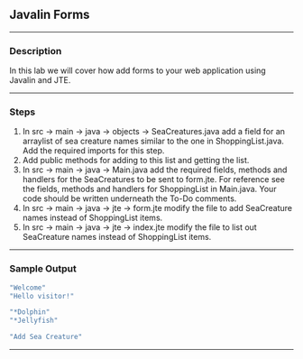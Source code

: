 ## Javalin Forms
---
### Description

In this lab we will cover how add forms to your web application using Javalin and JTE.

---
### Steps

1. In src -> main -> java -> objects -> SeaCreatures.java add a field for an arraylist of sea creature names similar to the one in ShoppingList.java. Add the required imports for this step.
2. Add public methods for adding to this list and getting the list.
3. In src -> main -> java -> Main.java add the required fields, methods and handlers for the SeaCreatures to be sent to form.jte. For reference see the fields, methods and handlers for ShoppingList in Main.java. Your code should be written underneath the To-Do comments.
4. In src -> main -> java -> jte -> form.jte modify the file to add SeaCreature names instead of ShoppingList items.
5. In src -> main -> java -> jte -> index.jte modify the file to list out SeaCreature names instead of ShoppingList items.


---
### Sample Output
```Java
"Welcome"
"Hello visitor!"

"*Dolphin"
"*Jellyfish"

"Add Sea Creature"
```
---
